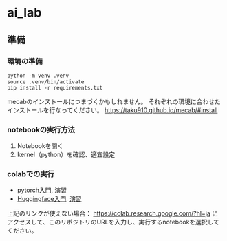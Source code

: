 # ai_lab

## 準備
### 環境の準備
```
python -m venv .venv
source .venv/bin/activate
pip install -r requirements.txt
```

mecabのインストールにつまづくかもしれません。
それぞれの環境に合わせたインストールを行なってください。
https://taku910.github.io/mecab/#install

### notebookの実行方法
1. Notebookを開く
2. kernel（python）を確認、適宜設定

### colabでの実行
- [pytorch入門](https://colab.research.google.com/github/hajime9652/ai_lab/blob/main/lab_2023/20230107/1/pytorch_tutorials.ipynb), [演習](https://colab.research.google.com/github/hajime9652/ai_lab/blob/main/lab_2023/20230107/1/hw1.ipynb)
- [Huggingface入門](https://colab.research.google.com/github/hajime9652/ai_lab/blob/main/lab_2023/20230107/2/huggingface_tutorial.ipynb), 
[演習](https://colab.research.google.com/github/hajime9652/ai_lab/blob/main/lab_2023/20230107/2/hw2.ipynb)


上記のリンクが使えない場合：
https://colab.research.google.com/?hl=ja にアクセスして、このリポジトリのURLを入力し、実行するnotebookを選択してください。
